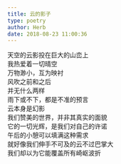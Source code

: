 ```yaml
---  
title: 云的影子  
type: poetry  
author: Herb  
date: 2018-08-23 11:00:36    
---  
```

天空的云影投在巨大的山峦上  
我热爱着一切晴空  
万物渺小，互为映衬    
风吹之前和之后  
并无什么两样  
雨下或不下，都是不准的预言  
云本身是幻影    
我们赞美的世界，并非其真实的面貌  
它的一切光辉，是我们对自己的许诺  
午后的小憩可以填满这种需求  
就好像我们伸手不可及的云不过巴掌大  
我们却以为它能覆盖所有崎岖波折